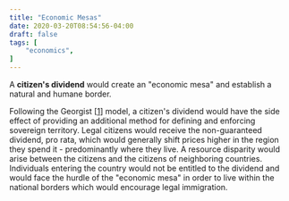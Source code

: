 ```yaml
---
title: "Economic Mesas"
date: 2020-03-20T08:54:56-04:00
draft: false
tags: [
	"economics",
]
---
```

A **citizen's dividend** would create an "economic mesa" and establish a natural and humane border.

Following the Georgist [[1](https://en.wikipedia.org/wiki/Georgism#Revenue_uses)] model, a citizen's dividend would have the side effect of providing an additional method for defining and enforcing sovereign territory. Legal citizens would receive the non-guaranteed dividend, pro rata, which would generally shift prices higher in the region they spend it - predominantly where they live. A resource disparity would arise between the citizens and the citizens of neighboring countries. Individuals entering the country would not be entitled to the dividend and would face the hurdle of the "economic mesa" in order to live within the national borders which would encourage legal immigration.
